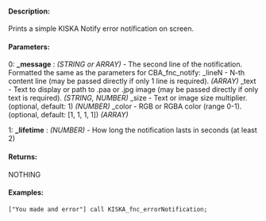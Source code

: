 #### Description:
Prints a simple KISKA Notify error notification on screen.

#### Parameters:
0: **_message** : *(STRING or ARRAY)* - The second line of the notification.Formatted the same as the parameters for CBA_fnc_notify:
    _lineN - N-th content line (may be passed directly if only 1 line is required). *(ARRAY)*
        _text  - Text to display or path to .paa or .jpg image (may be passed directly if only text is required). *(STRING, NUMBER)*
        _size  - Text or image size multiplier. (optional, default: 1) *(NUMBER)*
        _color - RGB or RGBA color (range 0-1). (optional, default: [1, 1, 1, 1]) *(ARRAY)*

1: **_lifetime** : *(NUMBER)* - How long the notification lasts in seconds (at least 2)

#### Returns:
NOTHING

#### Examples:
```sqf
["You made and error"] call KISKA_fnc_errorNotification;
```

